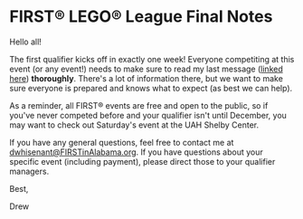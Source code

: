 # FIRST® LEGO® League Final Notes

Hello all!

The first qualifier kicks off in exactly one week! Everyone competiting at this event (or any event!) needs to make sure to read my last message ([linked here](./2018-10-21.md)) **thoroughly**. There's a lot of information there, but we want to make sure everyone is prepared and knows what to expect (as best we can help).

As a reminder, all FIRST® events are free and open to the public, so if you've never competed before and your qualifier isn't until December, you may want to check out Saturday's event at the UAH Shelby Center.

If you have any general questions, feel free to contact me at dwhisenant@FIRSTinAlabama.org. If you have questions about your specific event (including payment), please direct those to your qualifier managers.

Best,

Drew